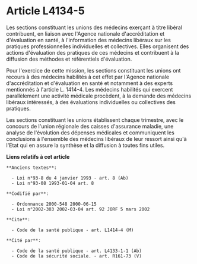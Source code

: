 # Article L4134-5

Les sections constituant les unions des médecins exerçant à titre libéral contribuent, en liaison avec l'Agence nationale
d'accréditation et d'évaluation en santé, à l'information des médecins libéraux sur les pratiques professionnelles
individuelles et collectives. Elles organisent des actions d'évaluation des pratiques de ces médecins et contribuent à la
diffusion des méthodes et référentiels d'évaluation.

Pour l'exercice de cette mission, les sections constituant les unions ont recours à des médecins habilités à cet effet par
l'Agence nationale d'accréditation et d'évaluation en santé et notamment à des experts mentionnés à l'article L. 1414-4. Les
médecins habilités qui exercent parallèlement une activité médicale procèdent, à la demande des médecins libéraux intéressés,
à des évaluations individuelles ou collectives des pratiques.

Les sections constituant les unions établissent chaque trimestre, avec le concours de l'union régionale des caisses
d'assurance maladie, une analyse de l'évolution des dépenses médicales et communiquent les conclusions à l'ensemble des
médecins libéraux de leur ressort ainsi qu'à l'Etat qui en assure la synthèse et la diffusion à toutes fins utiles.

**Liens relatifs à cet article**

	**Anciens textes**:

	  - Loi n°93-8 du 4 janvier 1993 - art. 8 (Ab)
	  - Loi n°93-08 1993-01-04 art. 8

	**Codifié par**:

	  - Ordonnance 2000-548 2000-06-15
	  - Loi n°2002-303 2002-03-04 art. 92 JORF 5 mars 2002

	**Cite**:

	  - Code de la santé publique - art. L1414-4 (M)

	**Cité par**:

	  - Code de la santé publique - art. L4133-1-1 (Ab)
	  - Code de la sécurité sociale. - art. R161-73 (V)
